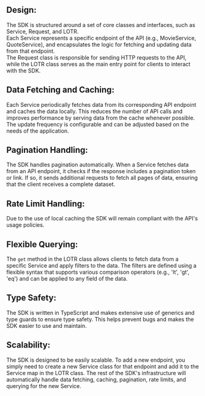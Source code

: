 

## Design: 
The SDK is structured around a set of core classes and interfaces, such as Service, Request, and LOTR.  
Each Service represents a specific endpoint of the API (e.g., MovieService, QuoteService), and encapsulates the logic for fetching and updating data from that endpoint.  
The Request class is responsible for sending HTTP requests to the API, while the LOTR class serves as the main entry point for clients to interact with the SDK.

## Data Fetching and Caching:
Each Service periodically fetches data from its corresponding API endpoint and caches the data locally. This reduces the number of API calls and improves performance by serving data from the cache whenever possible. The update frequency is configurable and can be adjusted based on the needs of the application.

## Pagination Handling:
The SDK handles pagination automatically. When a Service fetches data from an API endpoint, it checks if the response includes a pagination token or link. If so, it sends additional requests to fetch all pages of data, ensuring that the client receives a complete dataset.

## Rate Limit Handling:
Due to the use of local caching the SDK will remain compliant with the API's usage policies. 

## Flexible Querying:
The `get` method in the LOTR class allows clients to fetch data from a specific Service and apply filters to the data. The filters are defined using a flexible syntax that supports various comparison operators (e.g., 'lt', 'gt', 'eq') and can be applied to any field of the data.

## Type Safety: 
The SDK is written in TypeScript and makes extensive use of generics and type guards to ensure type safety. This helps prevent bugs and makes the SDK easier to use and maintain.

## Scalability: 
The SDK is designed to be easily scalable. To add a new endpoint, you simply need to create a new Service class for that endpoint and add it to the Service map in the LOTR class. The rest of the SDK's infrastructure will automatically handle data fetching, caching, pagination, rate limits, and querying for the new Service.
